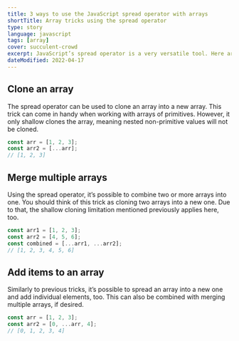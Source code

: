 ```yaml
---
title: 3 ways to use the JavaScript spread operator with arrays
shortTitle: Array tricks using the spread operator
type: story
language: javascript
tags: [array]
cover: succulent-crowd
excerpt: JavaScript’s spread operator is a very versatile tool. Here are some simple ways to use it.
dateModified: 2022-04-17
---
```


## Clone an array

The spread operator can be used to clone an array into a new array. This trick can come in handy when working with arrays of primitives. However, it only shallow clones the array, meaning nested non-primitive values will not be cloned.

```js
const arr = [1, 2, 3];
const arr2 = [...arr];
// [1, 2, 3]
```

## Merge multiple arrays

Using the spread operator, it’s possible to combine two or more arrays into one. You should think of this trick as cloning two arrays into a new one. Due to that, the shallow cloning limitation mentioned previously applies here, too.

```js
const arr1 = [1, 2, 3];
const arr2 = [4, 5, 6];
const combined = [...arr1, ...arr2];
// [1, 2, 3, 4, 5, 6]
```

## Add items to an array

Similarly to previous tricks, it’s possible to spread an array into a new one and add individual elements, too. This can also be combined with merging multiple arrays, if desired.

```js
const arr = [1, 2, 3];
const arr2 = [0, ...arr, 4];
// [0, 1, 2, 3, 4]
```

